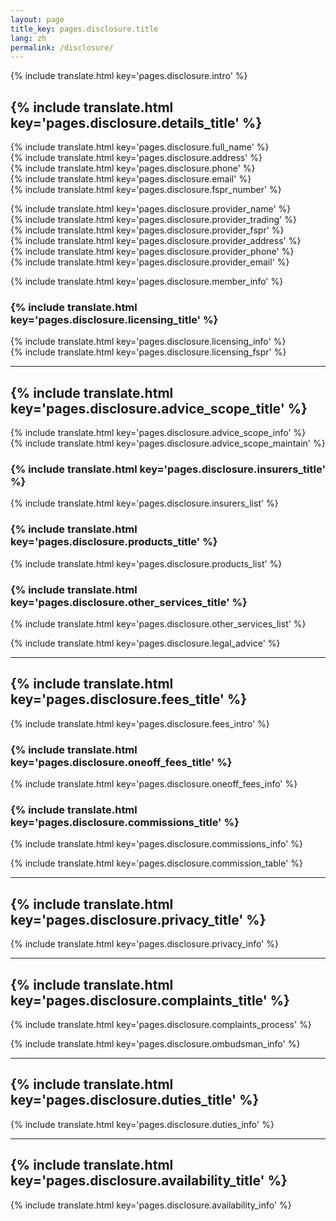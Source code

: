 ```yaml
---
layout: page
title_key: pages.disclosure.title
lang: zh
permalink: /disclosure/
---
```


{% include translate.html key='pages.disclosure.intro' %}

## {% include translate.html key='pages.disclosure.details_title' %}

{% include translate.html key='pages.disclosure.full_name' %}  
{% include translate.html key='pages.disclosure.address' %}  
{% include translate.html key='pages.disclosure.phone' %}  
{% include translate.html key='pages.disclosure.email' %}  
{% include translate.html key='pages.disclosure.fspr_number' %}  

{% include translate.html key='pages.disclosure.provider_name' %}  
{% include translate.html key='pages.disclosure.provider_trading' %}  
{% include translate.html key='pages.disclosure.provider_fspr' %}  
{% include translate.html key='pages.disclosure.provider_address' %}  
{% include translate.html key='pages.disclosure.provider_phone' %}  
{% include translate.html key='pages.disclosure.provider_email' %}  

{% include translate.html key='pages.disclosure.member_info' %}

### {% include translate.html key='pages.disclosure.licensing_title' %}

{% include translate.html key='pages.disclosure.licensing_info' %}  
{% include translate.html key='pages.disclosure.licensing_fspr' %}

---

## {% include translate.html key='pages.disclosure.advice_scope_title' %}

{% include translate.html key='pages.disclosure.advice_scope_info' %}  
{% include translate.html key='pages.disclosure.advice_scope_maintain' %}

### {% include translate.html key='pages.disclosure.insurers_title' %}

{% include translate.html key='pages.disclosure.insurers_list' %}

### {% include translate.html key='pages.disclosure.products_title' %}

{% include translate.html key='pages.disclosure.products_list' %}

### {% include translate.html key='pages.disclosure.other_services_title' %}

{% include translate.html key='pages.disclosure.other_services_list' %}

{% include translate.html key='pages.disclosure.legal_advice' %}

---

## {% include translate.html key='pages.disclosure.fees_title' %}

{% include translate.html key='pages.disclosure.fees_intro' %}

### {% include translate.html key='pages.disclosure.oneoff_fees_title' %}

{% include translate.html key='pages.disclosure.oneoff_fees_info' %}

### {% include translate.html key='pages.disclosure.commissions_title' %}

{% include translate.html key='pages.disclosure.commissions_info' %}

{% include translate.html key='pages.disclosure.commission_table' %}

---

## {% include translate.html key='pages.disclosure.privacy_title' %}

{% include translate.html key='pages.disclosure.privacy_info' %}

---

## {% include translate.html key='pages.disclosure.complaints_title' %}

{% include translate.html key='pages.disclosure.complaints_process' %}

{% include translate.html key='pages.disclosure.ombudsman_info' %}

---

## {% include translate.html key='pages.disclosure.duties_title' %}

{% include translate.html key='pages.disclosure.duties_info' %}

---

## {% include translate.html key='pages.disclosure.availability_title' %}

{% include translate.html key='pages.disclosure.availability_info' %}
